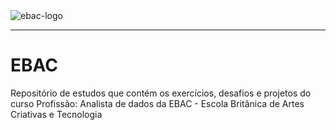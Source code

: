 <img src="https://raw.githubusercontent.com/andre-marcos-perez/ebac-course-utils/main/media/logo/newebac_logo_black_half.png" alt="ebac-logo">

---

# EBAC
Repositório de estudos que contém os exercícios, desafios e projetos do curso Profissão: Analista de dados da EBAC - Escola Britânica de Artes Criativas e Tecnologia

